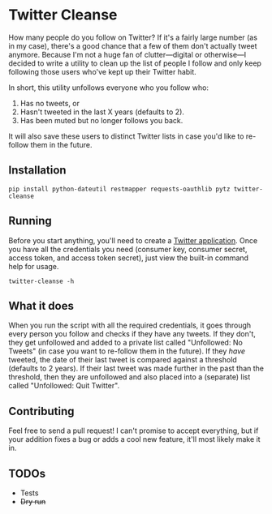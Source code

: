 Twitter Cleanse
===============

How many people do you follow on Twitter? If it's a fairly large number (as in my case), there's a good chance that a few of them don't actually tweet anymore. Because I'm not a huge fan of clutter—digital or otherwise—I decided to write a utility to clean up the list of people I follow and only keep following those users who've kept up their Twitter habit.

In short, this utility unfollows everyone who you follow who:

1. Has no tweets, or
2. Hasn't tweeted in the last X years (defaults to 2).
3. Has been muted but no longer follows you back.

It will also save these users to distinct Twitter lists in case you'd like to re-follow them in the future.

Installation
------------

    pip install python-dateutil restmapper requests-oauthlib pytz twitter-cleanse

Running
-------

Before you start anything, you'll need to create a [Twitter application](https://apps.twitter.com). Once you have all the credentials you need (consumer key, consumer secret, access token, and access token secret), just view the built-in command help for usage.

    twitter-cleanse -h

What it does
------------

When you run the script with all the required credentials, it goes through every person you follow and checks if they have any tweets. If they don't, they get unfollowed and added to a private list called "Unfollowed: No Tweets" (in case you want to re-follow them in the future). If they _have_ tweeted, the date of their last tweet is compared against a threshold (defaults to 2 years). If their last tweet was made further in the past than the threshold, then they are unfollowed and also placed into a (separate) list called "Unfollowed: Quit Twitter".

Contributing
------------

Feel free to send a pull request! I can't promise to accept everything, but if your addition fixes a bug or adds a cool new feature, it'll most likely make it in.

TODOs
-----

* Tests
* ~~Dry run~~

